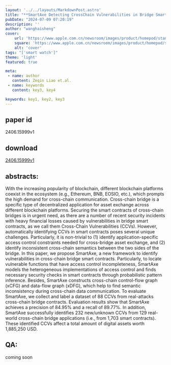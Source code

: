 ```yaml
---
layout: '../../layouts/MarkdownPost.astro'
title: "**SmartAxe Detecting CrossChain Vulnerabilities in Bridge Smart Contracts via FineGrained Static Analysis**"
pubDate: "2024-07-09 07:20:19"
description: ''
author: "wanghaisheng"
cover:
    url: 'https://www.apple.com.cn/newsroom/images/product/homepod/standard/Apple-HomePod-hero-230118_big.jpg.large_2x.jpg'
    square: 'https://www.apple.com.cn/newsroom/images/product/homepod/standard/Apple-HomePod-hero-230118_big.jpg.large_2x.jpg'
    alt: 'cover'
tags: "['smart watch']" 
theme: 'light'
featured: true

meta:
 - name: author
   content: Zeqin Liao et.al.
 - name: keywords
   content: key3, key4

keywords: key1, key2, key3
---
```


## paper id
2406.15999v1
## download
[2406.15999v1](http://arxiv.org/abs/2406.15999v1)
## abstracts:
With the increasing popularity of blockchain, different blockchain platforms coexist in the ecosystem (e.g., Ethereum, BNB, EOSIO, etc.), which prompts the high demand for cross-chain communication. Cross-chain bridge is a specific type of decentralized application for asset exchange across different blockchain platforms. Securing the smart contracts of cross-chain bridges is in urgent need, as there are a number of recent security incidents with heavy financial losses caused by vulnerabilities in bridge smart contracts, as we call them Cross-Chain Vulnerabilities (CCVs). However, automatically identifying CCVs in smart contracts poses several unique challenges. Particularly, it is non-trivial to (1) identify application-specific access control constraints needed for cross-bridge asset exchange, and (2) identify inconsistent cross-chain semantics between the two sides of the bridge.   In this paper, we propose SmartAxe, a new framework to identify vulnerabilities in cross-chain bridge smart contracts. Particularly, to locate vulnerable functions that have access control incompleteness, SmartAxe models the heterogeneous implementations of access control and finds necessary security checks in smart contracts through probabilistic pattern inference. Besides, SmartAxe constructs cross-chain control-flow graph (xCFG) and data-flow graph (xDFG), which help to find semantic inconsistency during cross-chain data communication. To evaluate SmartAxe, we collect and label a dataset of 88 CCVs from real-attacks cross-chain bridge contracts. Evaluation results show that SmartAxe achieves a precision of 84.95% and a recall of 89.77%. In addition, SmartAxe successfully identifies 232 new/unknown CCVs from 129 real-world cross-chain bridge applications (i.e., from 1,703 smart contracts). These identified CCVs affect a total amount of digital assets worth 1,885,250 USD.
## QA:
coming soon
